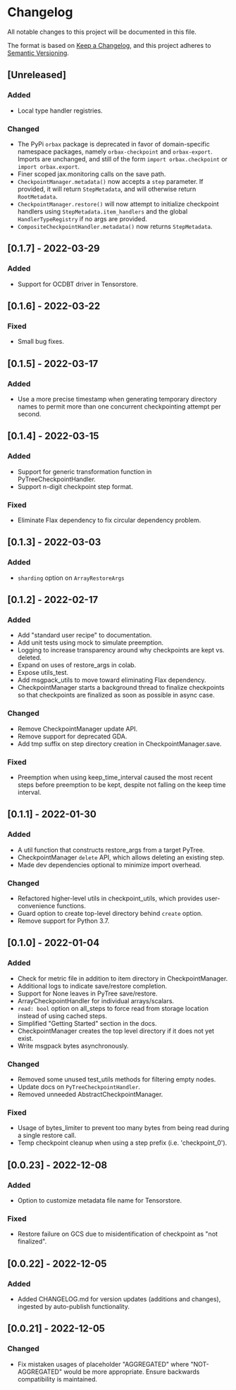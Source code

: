 # Changelog

All notable changes to this project will be documented in this file.

The format is based on [Keep a Changelog](https://keepachangelog.com/en/1.0.0/),
and this project adheres to [Semantic Versioning](https://semver.org/spec/v2.0.0.html).

## [Unreleased]

### Added
- Local type handler registries.

### Changed
- The PyPi `orbax` package is deprecated in favor of domain-specific namespace
packages, namely `orbax-checkpoint` and `orbax-export`. Imports are unchanged,
and still of the form `import orbax.checkpoint` or `import orbax.export`.
- Finer scoped jax.monitoring calls on the save path.
- `CheckpointManager.metadata()` now accepts a `step` parameter. If provided, it
will return `StepMetadata`, and will otherwise return `RootMetadata`.
- `CheckpointManager.restore()` will now attempt to initialize checkpoint
handlers using `StepMetadata.item_handlers` and the global `HandlerTypeRegistry`
if no args are provided.
- `CompositeCheckpointHandler.metadata()` now returns `StepMetadata`.

## [0.1.7] - 2022-03-29

### Added
- Support for OCDBT driver in Tensorstore.

## [0.1.6] - 2022-03-22

### Fixed
- Small bug fixes.

## [0.1.5] - 2022-03-17

### Added
- Use a more precise timestamp when generating temporary directory names to
permit more than one concurrent checkpointing attempt per second.

## [0.1.4] - 2022-03-15

### Added
- Support for generic transformation function in PyTreeCheckpointHandler.
- Support n-digit checkpoint step format.

### Fixed
- Eliminate Flax dependency to fix circular dependency problem.

## [0.1.3] - 2022-03-03

### Added
- `sharding` option on `ArrayRestoreArgs`

## [0.1.2] - 2022-02-17

### Added
- Add "standard user recipe" to documentation.
- Add unit tests using mock to simulate preemption.
- Logging to increase transparency around why checkpoints are kept vs. deleted.
- Expand on uses of restore_args in colab.
- Expose utils_test.
- Add msgpack_utils to move toward eliminating Flax dependency.
- CheckpointManager starts a background thread to finalize checkpoints so that
checkpoints are finalized as soon as possible in async case.

### Changed
- Remove CheckpointManager update API.
- Remove support for deprecated GDA.
- Add tmp suffix on step directory creation in CheckpointManager.save.

### Fixed
- Preemption when using keep_time_interval caused the most recent steps before
preemption to be kept, despite not falling on the keep time interval.

## [0.1.1] - 2022-01-30

### Added
- A util function that constructs restore_args from a target PyTree.
- CheckpointManager `delete` API, which allows deleting an existing step.
- Made dev dependencies optional to minimize import overhead.

### Changed
- Refactored higher-level utils in checkpoint_utils, which provides
user-convenience functions.
- Guard option to create top-level directory behind `create` option.
- Remove support for Python 3.7.

## [0.1.0] - 2022-01-04

### Added

- Check for metric file in addition to item directory in CheckpointManager.
- Additional logs to indicate save/restore completion.
- Support for None leaves in PyTree save/restore.
- ArrayCheckpointHandler for individual arrays/scalars.
- `read: bool` option on all_steps to force read from storage location instead
of using cached steps.
- Simplified "Getting Started" section in the docs.
- CheckpointManager creates the top level directory if it does not yet exist.
- Write msgpack bytes asynchronously.

### Changed
- Removed some unused test_utils methods for filtering empty nodes.
- Update docs on `PyTreeCheckpointHandler`.
- Removed unneeded AbstractCheckpointManager.

### Fixed

- Usage of bytes_limiter to prevent too many bytes from being read during a
single restore call.
- Temp checkpoint cleanup when using a step prefix (i.e. 'checkpoint_0').

## [0.0.23] - 2022-12-08

### Added

- Option to customize metadata file name for Tensorstore.

### Fixed

- Restore failure on GCS due to misidentification of checkpoint as
"not finalized".

## [0.0.22] - 2022-12-05

### Added

- Added CHANGELOG.md for version updates (additions and changes), ingested by
auto-publish functionality.

## [0.0.21] - 2022-12-05

### Changed

- Fix mistaken usages of placeholder "AGGREGATED" where "NOT-AGGREGATED" would
be more appropriate. Ensure backwards compatibility is maintained.
